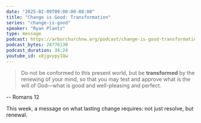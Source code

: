 ```yaml
---
date: "2025-02-09T09:00:00-08:00"
title: "Change is Good: Transformation"
series: "change-is-good"
speaker: "Ryan Plantz"
type: message
podcast: https://arborchurchnw.org/podcast/change-is-good-transformation.mp3
podcast_bytes: 24776130
podcast_duration: 34:24
youtube_id: x8jgvypy1Qw
---
```


> Do not be conformed to this present world, but be **transformed** by the renewing of your mind, so that you may test and approve what is the will of God—what is good and well-pleasing and perfect.

-- Romans 12

This week, a message on what lasting change requires: not just resolve, but renewal.

